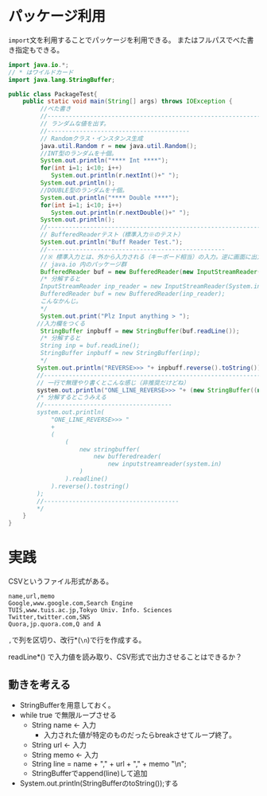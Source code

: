 # パッケージ利用

`import`文を利用することでパッケージを利用できる。
またはフルパスでべた書き指定もできる。

```java
import java.io.*;
// * はワイルドカード
import java.lang.StringBuffer;

public class PackageTest{
    public static void main(String[] args) throws IOException {
         //べた書き
         //--------------------------------------------------------------------------
         // ランダムな値を出す。
         //----------------------------------------
         // Randomクラス・インスタンス生成
         java.util.Random r = new java.util.Random();
         //INT型のランダムを十個。
         System.out.println("**** Int ****");
         for(int i=1; i<10; i++)
            System.out.println(r.nextInt()+" ");
         System.out.println();
         //DOUBLE型のランダムを十個。
         System.out.println("**** Double ****");
         for(int i=1; i<10; i++)
            System.out.println(r.nextDouble()+" ");
         System.out.println();
         //-----------------------------------------------------------------------------
         // BufferedReaderテスト（標準入力※のテスト）
         System.out.println("Buff Reader Test.");
         //--------------------------------------------------
         //※ 標準入力とは、外から入力される（キーボード相当）の入力。逆に画面に出力されるものなどを標準出力と呼ぶ。
         // java.io 内のパッケージ群
         BufferedReader buf = new BufferedReader(new InputStreamReader(System.in));
         /* 分解すると
         InputStreamReader inp_reader = new InputStreamReader(System.in);
         BufferedReader buf = new BufferedReader(inp_reader);
         こんなかんじ。
         */
         System.out.print("Plz Input anything > ");
        //入力欄をつくる
         StringBuffer inpbuff = new StringBuffer(buf.readLine());
         /* 分解すると
         String inp = buf.readLine();
         StringBuffer inpbuff = new StringBuffer(inp);
         */
        System.out.println("REVERSE>>> "+ inpbuff.reverse().toString());
        //----------------------------------------------------------------
        // 一行で無理やり書くとこんな感じ（非推奨だけどね）
        system.out.println("ONE_LINE_REVERSE>>> "+ (new StringBuffer((new BufferedReader(new InputStreamReader(System.in))).readLine())).reverse().toString());
        /* 分解するとこうみえる
        //------------------------------------
        system.out.println(
            "ONE_LINE_REVERSE>>> "
            +
            (
                (
                    new stringbuffer(
                        new bufferedreader(
                            new inputstreamreader(system.in)
                    )
                ).readline()
            ).reverse().tostring()
        );
        //--------------------------------------
        */
    }
}
```
# 実践

CSVというファイル形式がある。

```csv
name,url,memo
Google,www.google.com,Search Engine
TUIS,www.tuis.ac.jp,Tokyo Univ. Info. Sciences
Twitter,twitter.com,SNS
Quora,jp.quora.com,Q and A
```

`,`で列を区切り、改行*(`\n`)で行を作成する。


readLine*() で入力値を読み取り、CSV形式で出力させることはできるか？

## 動きを考える

- StringBufferを用意しておく。
- while true で無限ループさせる
  - String name <- 入力
    - 入力された値が特定のものだったらbreakさせてループ終了。
  - String url <- 入力
  - String memo <- 入力
  - String line = name + "," + url + "," + memo "\n";
  - StringBufferでappend(line)して追加
- System.out.println(StringBufferのtoString());する
